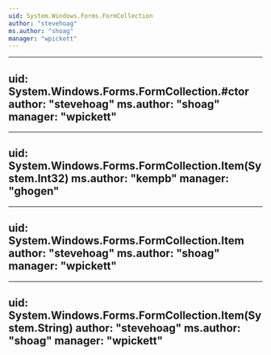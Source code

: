```yaml
---
uid: System.Windows.Forms.FormCollection
author: "stevehoag"
ms.author: "shoag"
manager: "wpickett"
---
```


---
uid: System.Windows.Forms.FormCollection.#ctor
author: "stevehoag"
ms.author: "shoag"
manager: "wpickett"
---

---
uid: System.Windows.Forms.FormCollection.Item(System.Int32)
ms.author: "kempb"
manager: "ghogen"
---

---
uid: System.Windows.Forms.FormCollection.Item
author: "stevehoag"
ms.author: "shoag"
manager: "wpickett"
---

---
uid: System.Windows.Forms.FormCollection.Item(System.String)
author: "stevehoag"
ms.author: "shoag"
manager: "wpickett"
---
